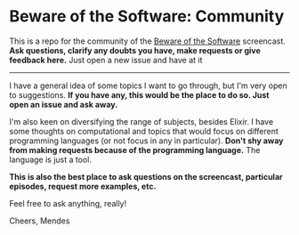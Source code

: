 # Beware of the Software: Community

This is a repo for the community of the [Beware of the Software][bots]
screencast. **Ask questions, clarify any doubts you have, make requests or give
feedback here.** Just open a new issue and have at it

---

I have a general idea of some topics I want to go through, but I'm very open
to suggestions. **If you have any, this would be the place to do so. Just open
an issue and ask away.**

I'm also keen on diversifying the range of subjects,
besides Elixir. I have some thoughts on computational and topics that would
focus on different programming languages (or not focus in any in particular).
**Don't shy away from making requests because of the programming language.** The
language is just a tool.

**This is also the best place to ask questions on the screencast, particular
episodes, request more examples, etc.**

Feel free to ask anything, really!

Cheers,
Mendes

[bots]: https://github.com/frm/beware_of_the_software
